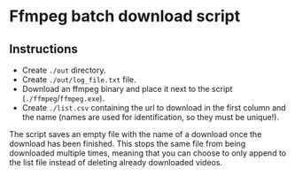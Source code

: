 # Ffmpeg batch download script

## Instructions
- Create `./out` directory.
- Create `./out/log_file.txt` file.
- Download an ffmpeg binary and place it next to the script (`./ffmpeg`/`ffmpeg.exe`).
- Create `./list.csv` containing the url to download in the first column and the name (names are used for identification, so they must be unique!).

The script saves an empty file with the name of a download once the download has been finished. This stops the same file from being downloaded multiple times, meaning that you can choose to only append to the list file instead of deleting already downloaded videos. 